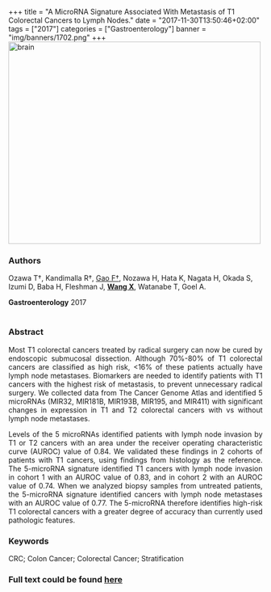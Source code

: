 +++
title = "A MicroRNA Signature Associated With Metastasis of T1 Colorectal Cancers to Lymph Nodes."
date = "2017-11-30T13:50:46+02:00"
tags = ["2017"]
categories = ["Gastroenterology"]
banner = "img/banners/1702.png"
+++
<img src="/img/banners/1702.png" width= "500" height="400" alt="brain" align=center />

### **Authors**

Ozawa T†, Kandimalla R†, <u>Gao F†</u>, Nozawa H, Hata K, Nagata H, Okada S, Izumi D, Baba H, Fleshman J, **<u>Wang X</u>**, Watanabe T, Goel A. 

**Gastroenterology** 2017
<br><br>
### **Abstract**

<p align="justify">Most T1 colorectal cancers treated by radical surgery can now be cured by endoscopic submucosal dissection. Although 70%-80% of T1 colorectal cancers are classified as high risk, <16% of these patients actually have lymph node metastases. Biomarkers are needed to identify patients with T1 cancers with the highest risk of metastasis, to prevent unnecessary radical surgery. We collected data from The Cancer Genome Atlas and identified 5 microRNAs (MIR32, MIR181B, MIR193B, MIR195, and MIR411) with significant changes in expression in T1 and T2 colorectal cancers with vs without lymph node metastases. 

<p align="justify">Levels of the 5 microRNAs identified patients with lymph node invasion by T1 or T2 cancers with an area under the receiver operating characteristic curve (AUROC) value of 0.84. We validated these findings in 2 cohorts of patients with T1 cancers, using findings from histology as the reference. The 5-microRNA signature identified T1 cancers with lymph node invasion in cohort 1 with an AUROC value of 0.83, and in cohort 2 with an AUROC value of 0.74. When we analyzed biopsy samples from untreated patients, the 5-microRNA signature identified cancers with lymph node metastases with an AUROC value of 0.77. The 5-microRNA therefore identifies high-risk T1 colorectal cancers with a greater degree of accuracy than currently used pathologic features.

### **Keywords**

<p align="justify">CRC; Colon Cancer; Colorectal Cancer; Stratification

### **Full text could be found [here](https://www.gastrojournal.org/article/S0016-5085(17)36664-7/abstract)**
